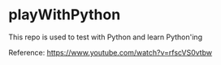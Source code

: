 # playWithPython
This repo is used to test with Python and learn Python'ing

Reference:
https://www.youtube.com/watch?v=rfscVS0vtbw
